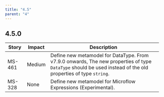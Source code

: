```yaml
---
title: "4.5"
parent: "4"
---
```


## 4.5.0

| Story | Impact | Description |
|------|-----|---|
| MS-461 | Medium | Define new metamodel for DataType. From v7.9.0 onwards, The new properties of type `DataType` should be used instead of the old properties of type `string`. |
| MS-328 | None | Define new metamodel for Microflow Expressions (Experimental). |
